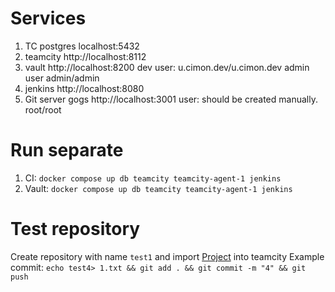 # Services
1. TC postgres localhost:5432
2. teamcity http://localhost:8112
3. vault http://localhost:8200
    dev user: u.cimon.dev/u.cimon.dev
    admin user admin/admin
4. jenkins http://localhost:8080
5. Git server gogs http://localhost:3001
    user: should be created manually. root/root

# Run separate
1. CI: `docker compose up db teamcity teamcity-agent-1 jenkins`
2. Vault: `docker compose up db teamcity teamcity-agent-1 jenkins`

# Test repository
Create repository with name `test1` and import [Project](TeamCity_GogsTest1.zip) into teamcity
Example commit: `echo test4> 1.txt && git add . && git commit -m "4" && git push`